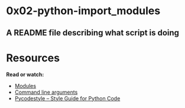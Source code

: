  # 0x02-python-import_modules

## A README file describing what script is doing

# Resources
__Read or watch:__

 * [Modules](https://docs.python.org/3/tutorial/modules.html)
 * [Command line arguments](https://docs.python.org/3/tutorial/stdlib.html#command-line-arguments)
 * [Pycodestyle – Style Guide for Python Code](https://pypi.org/project/pycodestyle/)

